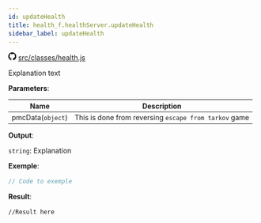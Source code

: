 ```yaml
---
id: updateHealth
title: health_f.healthServer.updateHealth
sidebar_label: updateHealth
---
```

![](/img/github.png) [src/classes/health.js](https://github.com/TrustedSourceLeaks/LeakedServer/blob/master/src/classes/health.js#L89)

Explanation text

**Parameters**:

Name  |   Description 
----------- |   -----------
pmcData(`object`)  |   This is done from reversing `escape from tarkov` game


**Output**:

`string`: Explanation


**Exemple**:
```js
// Code to exemple
```

**Result**:
```
//Result here
```